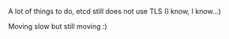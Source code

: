A lot of things to do, etcd still does not use TLS (I know, I know...)

Moving slow but still moving :)
